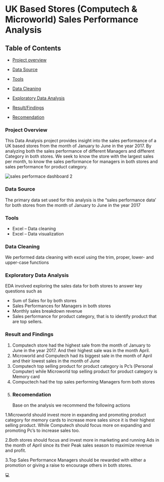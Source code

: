 # UK Based Stores (Computech & Microworld) Sales Performance Analysis
## Table of Contents
- [Project overview](#project-overview)

- [Data Source](#data-source)

- [Tools](#tools)

- [Data Cleaning](#data-cleaning)

- [Exploratory Data Analysis](#exploratory-data-analysis)

- [Result/Findings](result/-findings)

- [Recomendation](#recomendation)





### Project Overview
This Data Analysis project provides insight into the sales performance of a UK based stores from the month of January to June in the year 2017. By analyzing both the sales performance of different Managers and different Category in both stores.
We seek to know the store with the largest sales per month, to know the sales performance for managers in both stores and sales performance for product category.

![sales performace dashboard 2](https://github.com/user-attachments/assets/f907f007-4286-4947-bd27-03a4db83c5c6)


### Data Source
The primary data set used for this analysis is the “sales performance data’ for both stores from the month of January to June in the year 2017
### Tools
- Excel – Data cleaning 
- Excel – Data visualization
### Data Cleaning
We performed data cleaning with excel using the trim, proper, lower- and upper-case functions
### Exploratory Data Analysis
EDA involved exploring the sales data for both stores to answer key questions such as
- Sum of Sales for by both stores
- Sales Performances for Managers in both stores
- Monthly sales breakdown revenue
- Sales performance for product category, that is to identify product that are top sellers.
### Result and Findings
1.	Computech store had the highest sale from the month of January to June in the year 2017. And their highest sale was in the month April. 
2.	Microworld and Computech had its biggest sale in the month of April and their lowest sales in the month of June
3.	Computech top selling product for product category is Pc’s (Personal Computer) while Microworld top selling product for product category is Memory card
4.	Compuctech had the top sales performing Managers form both stores
5.	### Recomendation
	Base on the analysis we recommend the following actions

1.Microworld should invest more in expanding and promoting product category for memory cards to increase more sales since it is their highest selling product. While Computech should focus more on expanding and promoting Pc’s to increase sales too.

2.Both stores should focus and invest more in marketing and running Ads in the month of April since its their Peak sales season to maximize revenue and profit.

3.Top Sales Performance Managers should be rewarded with either a promotion or giving a raise to encourage others in both stores.

💻



